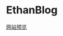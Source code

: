# EthanBlog

[网站预览](https://htmlpreview.github.io/?https://github.com/940941188/EthanBlog/blob/master/index.html)
